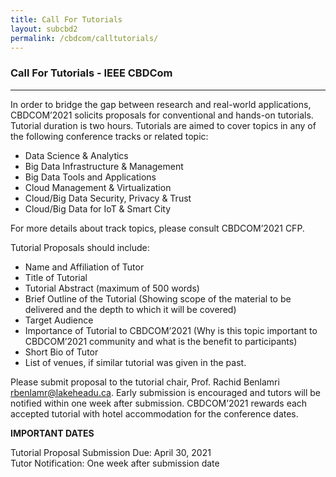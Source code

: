```yaml
---
title: Call For Tutorials
layout: subcbd2
permalink: /cbdcom/calltutorials/
---
```

<h3>Call For Tutorials - IEEE CBDCom</h3>

<hr/>
<p>In order to bridge the gap between research and real-world applications, CBDCOM’2021 solicits proposals for conventional and hands-on tutorials. Tutorial duration is two hours. Tutorials are aimed to cover topics in any of the following conference tracks or related topic:
</p>
<ul><li>Data Science & Analytics
</li><li>Big Data Infrastructure & Management
</li><li>Big Data Tools and Applications
</li><li>Cloud Management & Virtualization
</li><li>Cloud/Big Data Security, Privacy & Trust
</li><li>Cloud/Big Data for IoT & Smart City
</li></ul>
<p>For more details about track topics, please consult CBDCOM’2021 CFP.
</p><p>
Tutorial Proposals should include:
</p>
<ul><li>Name and Affiliation of Tutor
</li><li>Title of Tutorial
</li><li>Tutorial Abstract (maximum of 500 words)
</li><li>Brief Outline of the Tutorial (Showing scope of the material to be delivered and the depth to which it will be covered)
</li><li>Target Audience
</li><li>Importance of Tutorial to CBDCOM’2021 (Why is this topic important to CBDCOM’2021 community and what is the benefit to participants)
</li><li>Short Bio of Tutor
</li><li>List of venues, if similar tutorial was given in the past.
</li></ul>
<p>Please submit proposal to the tutorial chair, Prof. Rachid Benlamri <a href="mailto:rbenlamr@lakeheadu.ca">rbenlamr@lakeheadu.ca</a>. Early submission is encouraged and tutors will be notified within one week after submission. CBDCOM’2021 rewards each accepted tutorial with hotel accommodation for the conference dates.
</p><p>
<b>IMPORTANT DATES</b>
</p><p>
Tutorial Proposal Submission Due: April 30, 2021
<br/>Tutor Notification: One week after submission date
</p>
